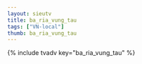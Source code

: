 ```yaml
--- 
layout: sieutv
title: ba_ria_vung_tau
tags: ["VN-local"]
thumb: ba_ria_vung_tau
---
```

{% include tvadv key="ba_ria_vung_tau" %}
